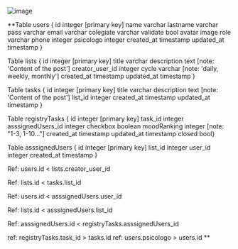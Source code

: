 ![image](https://github.com/attetorres/cuida-t-app/assets/110516703/2dc45b1d-e296-489b-ba80-a8c170131aea)




**Table users {
  id integer [primary key]
  name varchar 
  lastname varchar 
  pass varchar 
  email varchar 
  colegiate varchar 
  validate bool
  avatar image 
  role varchar 
  phone integer 
  psicologo integer
  created_at timestamp 
  updated_at timestamp }

Table lists { 
  id integer [primary key] 
  title varchar 
  description text [note: 'Content of the post'] 
  creator_user_id integer
  cycle varchar [note: 'daily, weekly, monthly']
  created_at timestamp 
  updated_at timestamp }

Table tasks { 
  id integer [primary key] 
  title varchar 
  description text [note: 'Content of the post']
  list_id integer 
  created_at timestamp 
  updated_at timestamp }


Table registryTasks { 
  id integer [primary key] 
  task_id integer 
  asssignedUsers_id integer 
  checkbox boolean 
  moodRanking integer [note: "1-3, 1-10..."]
  created_at timestamp 
  updated_at timestamp 
  closed bool}





Table asssignedUsers {
   id integer [primary key] 
   list_id integer
  user_id integer
  created_at timestamp }


Ref: users.id < lists.creator_user_id 

Ref: lists.id < tasks.list_id

Ref: users.id < asssignedUsers.user_id

Ref: lists.id < asssignedUsers.list_id

Ref: asssignedUsers.id  < registryTasks.asssignedUsers_id

ref: registryTasks.task_id > tasks.id
ref: users.psicologo > users.id
**
